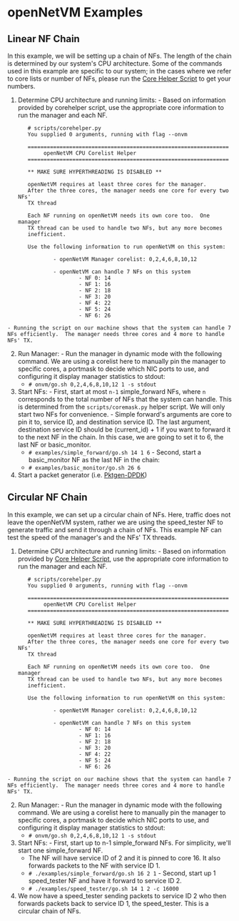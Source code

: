 openNetVM Examples
==

Linear NF Chain
--
In this example, we will be setting up a chain of NFs.  The length of the chain is determined by our system's CPU architecture.  Some of the commands used in this example are specific to our system; in the cases where we refer to core lists or number of NFs, please run the [Core Helper Script][cores] to get your numbers.

  1. Determine CPU architecture and running limits:
    - Based on information provided by corehelper script, use the appropriate core information to run the manager and each NF.

            # scripts/corehelper.py
            You supplied 0 arguments, running with flag --onvm

            ===============================================================
                 openNetVM CPU Corelist Helper
            ===============================================================

            ** MAKE SURE HYPERTHREADING IS DISABLED **

            openNetVM requires at least three cores for the manager.
            After the three cores, the manager needs one core for every two NFs'
            TX thread

            Each NF running on openNetVM needs its own core too.  One manager
            TX thread can be used to handle two NFs, but any more becomes
            inefficient.

            Use the following information to run openNetVM on this system:

                    - openNetVM Manager corelist: 0,2,4,6,8,10,12

                    - openNetVM can handle 7 NFs on this system
                            - NF 0: 14
                            - NF 1: 16
                            - NF 2: 18
                            - NF 3: 20
                            - NF 4: 22
                            - NF 5: 24
                            - NF 6: 26

    - Running the script on our machine shows that the system can handle 7 NFs efficiently.  The manager needs three cores and 4 more to handle NFs' TX.
  2. Run Manager:
    - Run the manager in dynamic mode with the following command.  We are using a corelist here to manually pin the manager to specific cores, a portmask to decide which NIC ports to use, and configuring it display manager statistics to stdout:
      - `# onvm/go.sh 0,2,4,6,8,10,12 1 -s stdout`
  3. Start NFs:
    - First, start at most `n-1` simple_forward NFs, where `n` corresponds to the total number of NFs that the system can handle.  This is determined from the `scripts/coremask.py` helper script.  We will only start two NFs for convenience.
    - Simple forward's arguments are core to pin it to, service ID, and
      destination service ID.  The last argument, destination service ID
should be (current_id) + 1 if you want to forward it to the next NF in
the chain.  In this case, we are going to set it to 6, the last NF or
basic_monitor.
      - `# examples/simple_forward/go.sh 14 1 6`
    - Second, start a basic_monitor NF as the last NF in the chain:
      - `# examples/basic_monitor/go.sh 26 6`
  4. Start a packet generator (i.e. [Pktgen-DPDK][pktgen])

Circular NF Chain
--
In this example, we can set up a circular chain of NFs.  Here, traffic does not leave the openNetVM system, rather we are using the speed_tester NF to generate traffic and send it through a chain of NFs.  This example NF can test the speed of the manager's and the NFs' TX threads.

  1. Determine CPU architecture and running limits:
    - Based on information provided by [Core Helper Script][cores], use the appropriate core information to run the manager and each NF.

            # scripts/corehelper.py
            You supplied 0 arguments, running with flag --onvm

            ===============================================================
                 openNetVM CPU Corelist Helper
            ===============================================================

            ** MAKE SURE HYPERTHREADING IS DISABLED **

            openNetVM requires at least three cores for the manager.
            After the three cores, the manager needs one core for every two NFs'
            TX thread

            Each NF running on openNetVM needs its own core too.  One manager
            TX thread can be used to handle two NFs, but any more becomes
            inefficient.

            Use the following information to run openNetVM on this system:

                    - openNetVM Manager corelist: 0,2,4,6,8,10,12

                    - openNetVM can handle 7 NFs on this system
                            - NF 0: 14
                            - NF 1: 16
                            - NF 2: 18
                            - NF 3: 20
                            - NF 4: 22
                            - NF 5: 24
                            - NF 6: 26

    - Running the script on our machine shows that the system can handle 7 NFs efficiently.  The manager needs three cores and 4 more to handle NFs' TX.
  2. Run Manager:
    - Run the manager in dynamic mode with the following command.  We are using a corelist here to manually pin the manager to specific cores, a portmask to decide which NIC ports to use, and configuring it display manager statistics to stdout:
      - `# onvm/go.sh 0,2,4,6,8,10,12 1 -s stdout`
  3. Start NFs:
    - First, start up to n-1 simple_forward NFs.  For simplicity, we'll start one simple_forward NF.
      - The NF will have service ID of 2 and it is pinned to core 16.  It also forwards packets to the NF with service ID 1.
      - `# ./examples/simple_forward/go.sh 16 2 1`
    - Second, start up 1 speed_tester NF and have it forward to service ID 2.
      - `# ./examples/speed_tester/go.sh 14 1 2 -c 16000`
  4. We now have a speed_tester sending packets to service ID 2 who then forwards packets back to service ID 1, the speed_tester.  This is a circular chain of NFs.
  


[cores]: ../scripts/corehelper.py
[pktgen]: https://github.com/pktgen/Pktgen-DPDK
